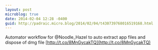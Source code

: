 ```yaml
---
layout: post
microblog: true
date: 2014-02-04 12:28 -0400
guid: http://padraic.micro.blog/2014/02/04/t430739768016519168.html
---
```

Automator workflow for @Noodle_Hazel to auto extract app files and dispose of dmg file [http://t.co/8MnGycakTQ](http://t.co/8MnGycakTQ)
